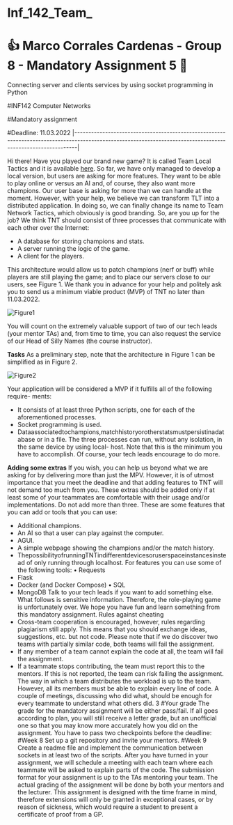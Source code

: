 # Inf_142_Team_
# :+1: Marco Corrales Cardenas - Group 8 - Mandatory Assignment 5 🛐
Connecting server and clients services  by using socket programming in Python



#INF142 Computer Networks

#Mandatory assignment 

#Deadline: 11.03.2022
|-------------------------------------------------------------------------------------------------------------------------------------------------------------|

Hi there! Have you played our brand new game? It is called Team Local Tactics and it is available [here](https://github.com/INF142/team-local-tactics). So far, we have only managed to develop a local version, but users are asking for more features. They want to be able to play online or versus an AI and, of course, they also want more champions. Our user base is asking for more than we can handle at the moment. However, with your help, we believe we can transform TLT into a distributed application. In doing so, we can finally change its name to Team Network Tactics, which obviously is good branding. So, are you up for the job?
We think TNT should consist of three processes that communicate with each other over the Internet:
- A database for storing champions and stats.
- A server running the logic of the game.
- A client for the players.

This architecture would allow us to patch champions (nerf or buff) while players are still playing the game; and to place our servers close to our users, see Figure 1.
We thank you in advance for your help and politely ask you to send us a minimum viable product (MVP) of TNT no later than 11.03.2022.

![Figure1](/images/Figure1.jpg")

You will count on the extremely valuable support of two of our tech leads (your mentor TAs) and, from time to time, you can also request the service of our Head of Silly Names (the course instructor).

**Tasks**
As a preliminary step, note that the architecture in Figure 1 can be simplified as in Figure 2.

![Figure2](https://git.app.uib.no/Marco.Cardenas/inf_142_team_lt/-/blob/master/images/Figure2.jpg)

Your application will be considered a MVP if it fulfills all of the following require- ments:
-  It consists of at least three Python scripts, one for each of the aforementioned processes.
-  Socket programming is used.
-  Dataassociatedtochampions,matchhistoryorotherstatsmustpersistinadatabase or in a file.
The three processes can run, without any isolation, in the same device by using local- host. Note that this is the minimum you have to accomplish. Of course, your tech leads encourage to do more.

**Adding some extras**
If you wish, you can help us beyond what we are asking for by delivering more than just the MPV. However, it is of utmost importance that you meet the deadline and that
adding features to TNT will not demand too much from you. These extras should be added only if at least some of your teammates are comfortable with their usage and/or implementations. Do not add more than three. These are some features that you can add or tools that you can use:
-  Additional champions.
-  An AI so that a user can play against the computer.
-  AGUI.
-  A simple webpage showing the champions and/or the match history.
-  ThepossibilityofrunningTNTindifferentdevicesoruserspaceinstancesinstead of only running through localhost.
For features you can use some of the following tools: • Requests
-  Flask
-  Docker (and Docker Compose) • SQL
-  MongoDB
Talk to your tech leads if you want to add something else.
What follows is sensitive information. Therefore, the role-playing game is unfortunately over. We hope you have fun and learn something from this mandatory assignment.
Rules against cheating
-  Cross-team cooperation is encouraged, however, rules regarding plagiarism still apply. This means that you should exchange ideas, suggestions, etc. but not code. Please note that if we do discover two teams with partially similar code, both teams will fail the assignment.
-  If any member of a team cannot explain the code at all, the team will fail the assignment.
- If a teammate stops contributing, the team must report this to the mentors. If this is not reported, the team can risk failing the assignment. The way in which a team distributes the workload is up to the team. However, all its members must be able to explain every line of code. A couple of meetings, discussing who did what, should be enough for every teammate to understand what others did.
3
#Your grade
The grade for the mandatory assignment will be either pass/fail. If all goes according to plan, you will still receive a letter grade, but an unofficial one so that you may know more accurately how you did on the assignment.
You have to pass two checkpoints before the deadline:
#Week 8 Set up a git repository and invite your mentors.
#Week 9 Create a readme file and implement the communication between sockets in at least two of the scripts.
After you have turned in your assignment, we will schedule a meeting with each team where each teammate will be asked to explain parts of the code. The submission format for your assignment is up to the TAs mentoring your team. The actual grading of the assignment will be done by both your mentors and the lecturer. This assignment is designed with the time frame in mind, therefore extensions will only be granted in exceptional cases, or by reason of sickness, which would require a student to present a certificate of proof from a GP.



